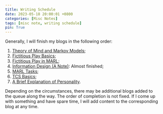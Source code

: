 ```yaml
---
title: Writing Schedule
date: 2023-05-18 20:00:01 +0800
categories: [Misc Notes]
tags: [misc note, writing schedule]
pin: True
---
```



Generally, I will finish my blogs in the following order: 
1. [Theory of Mind and Markov Models](https://yuelin301.github.io/posts/ToM-MM);
2. [Fictitious Play Basics](https://yuelin301.github.io/posts/Fictitious-Play-Basics/);
3. [Fictitious Play in MARL](https://yuelin301.github.io/posts/Fictitious-Play-MARL/);
4. [Information Design (A Note)](https://yuelin301.github.io/posts/Information-Design/): Almost finished;
5. [MARL Tasks](https://yuelin301.github.io/posts/MARL-Tasks/);
6. [TCS Basics](https://yuelin301.github.io/posts/TCS-Basics/);
7. [A Brief Explanation of Personality](https://yuelin301.github.io/posts/personality/).

Depending on the circumstances, there may be additional blogs added to the queue along the way. 
The order of completion is not fixed.
If I come up with something and have spare time, I will add content to the corresponding blog at any time.